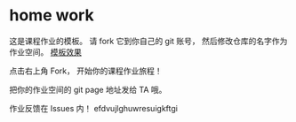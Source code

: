 # home work

这是课程作业的模板。 请 fork 它到你自己的 git 账号， 然后修改仓库的名字作为作业空间。 [模板效果](https://sysu-swi.github.io/homework/)

点击右上角 Fork， 开始你的课程作业旅程！

把你的作业空间的 git page 地址发给 TA 哦。 

作业反馈在 Issues 内！
efdvujlghuwresuigkftgi